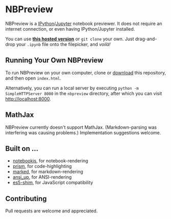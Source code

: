 # NBPreview

NBPreview is a [IPython](http://ipython.org/)/[Jupyter](http://jupyter.org/) notebook previewer. It does not require an internet connection, or even having IPython/Jupyter installed.

You can use [__this hosted version__](https://jsvine.github.io/nbpreview/) or `git clone` your own. Just drag-and-drop your `.ipynb` file onto the filepicker, and *voilà!*

## Running Your Own NBPreview

To run NBPreview on your own computer, clone or [download](archive/master.zip) this repository, and then open `index.html`.

Alternatively, you can run a local server by executing `python -m SimpleHTTPServer 8000` in the `nbpreview` directory, after which you can visit [http://localhost:8000](http://localhost:8000).

## MathJax

NBPreview currently doesn't support MathJax. (Markdown-parsing was interfering was causing problems.) Implementation suggestions welcome.

## Built on ...

- [notebookjs](https://github.com/jsvine/notebookjs), for notebook-rendering
- [prism](http://prismjs.com/), for code-highlighting
- [marked](https://github.com/chjj/marked), for markdown-rendering
- [ansi_up](https://github.com/drudru/ansi_up), for ANSI-rendering
- [es5-shim](https://github.com/es-shims/es5-shim), for JavaScript compatibility

## Contributing

Pull requests are welcome and appreciated.
